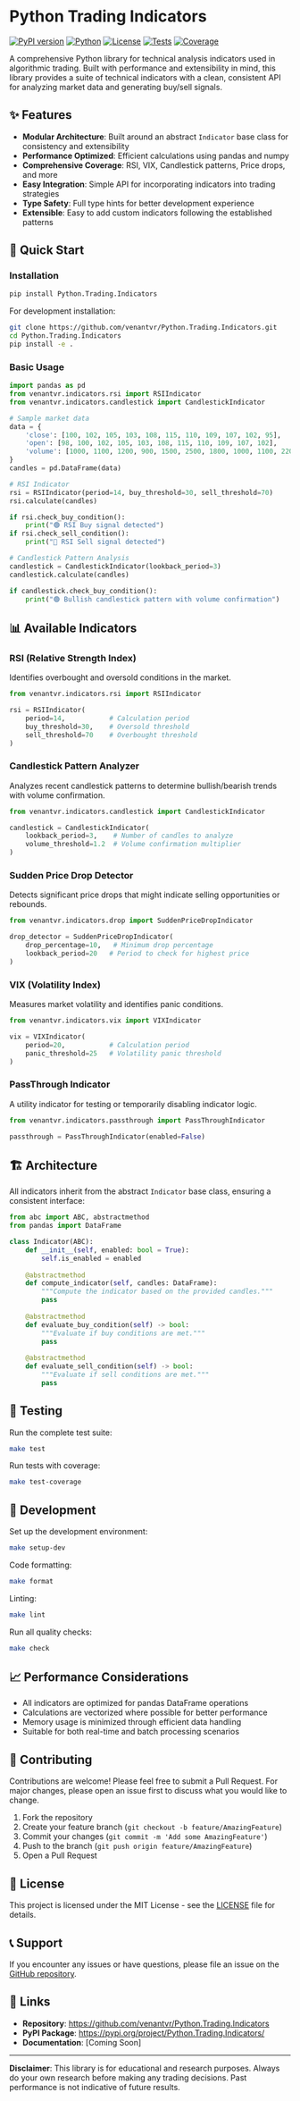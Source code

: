 # Python Trading Indicators

[![PyPI version](https://badge.fury.io/py/Python.Trading.Indicators.svg)](https://badge.fury.io/py/Python.Trading.Indicators)
[![Python](https://img.shields.io/badge/python-3.8+-blue.svg)](https://www.python.org/downloads/)
[![License](https://img.shields.io/badge/license-MIT-green.svg)](LICENSE)
[![Tests](https://github.com/venantvr/Python.Trading.Indicators/workflows/Tests/badge.svg)](https://github.com/venantvr/Python.Trading.Indicators/actions)
[![Coverage](https://codecov.io/gh/venantvr/Python.Trading.Indicators/branch/main/graph/badge.svg)](https://codecov.io/gh/venantvr/Python.Trading.Indicators)

A comprehensive Python library for technical analysis indicators used in algorithmic trading. Built with performance and extensibility in mind, this library provides a suite of technical indicators with a clean, consistent API for analyzing market data and generating buy/sell signals.

## ✨ Features

- **Modular Architecture**: Built around an abstract `Indicator` base class for consistency and extensibility
- **Performance Optimized**: Efficient calculations using pandas and numpy
- **Comprehensive Coverage**: RSI, VIX, Candlestick patterns, Price drops, and more
- **Easy Integration**: Simple API for incorporating indicators into trading strategies
- **Type Safety**: Full type hints for better development experience
- **Extensible**: Easy to add custom indicators following the established patterns

## 🚀 Quick Start

### Installation

```bash
pip install Python.Trading.Indicators
```

For development installation:

```bash
git clone https://github.com/venantvr/Python.Trading.Indicators.git
cd Python.Trading.Indicators
pip install -e .
```

### Basic Usage

```python
import pandas as pd
from venantvr.indicators.rsi import RSIIndicator
from venantvr.indicators.candlestick import CandlestickIndicator

# Sample market data
data = {
    'close': [100, 102, 105, 103, 108, 115, 110, 109, 107, 102, 95],
    'open': [98, 100, 102, 105, 103, 108, 115, 110, 109, 107, 102],
    'volume': [1000, 1100, 1200, 900, 1500, 2500, 1800, 1000, 1100, 2200, 3000]
}
candles = pd.DataFrame(data)

# RSI Indicator
rsi = RSIIndicator(period=14, buy_threshold=30, sell_threshold=70)
rsi.calculate(candles)

if rsi.check_buy_condition():
    print("🟢 RSI Buy signal detected")
if rsi.check_sell_condition():
    print("🔴 RSI Sell signal detected")

# Candlestick Pattern Analysis
candlestick = CandlestickIndicator(lookback_period=3)
candlestick.calculate(candles)

if candlestick.check_buy_condition():
    print("🟢 Bullish candlestick pattern with volume confirmation")
```

## 📊 Available Indicators

### RSI (Relative Strength Index)
Identifies overbought and oversold conditions in the market.

```python
from venantvr.indicators.rsi import RSIIndicator

rsi = RSIIndicator(
    period=14,           # Calculation period
    buy_threshold=30,    # Oversold threshold
    sell_threshold=70    # Overbought threshold
)
```

### Candlestick Pattern Analyzer
Analyzes recent candlestick patterns to determine bullish/bearish trends with volume confirmation.

```python
from venantvr.indicators.candlestick import CandlestickIndicator

candlestick = CandlestickIndicator(
    lookback_period=3,    # Number of candles to analyze
    volume_threshold=1.2  # Volume confirmation multiplier
)
```

### Sudden Price Drop Detector
Detects significant price drops that might indicate selling opportunities or rebounds.

```python
from venantvr.indicators.drop import SuddenPriceDropIndicator

drop_detector = SuddenPriceDropIndicator(
    drop_percentage=10,   # Minimum drop percentage
    lookback_period=20   # Period to check for highest price
)
```

### VIX (Volatility Index)
Measures market volatility and identifies panic conditions.

```python
from venantvr.indicators.vix import VIXIndicator

vix = VIXIndicator(
    period=20,           # Calculation period
    panic_threshold=25   # Volatility panic threshold
)
```

### PassThrough Indicator
A utility indicator for testing or temporarily disabling indicator logic.

```python
from venantvr.indicators.passthrough import PassThroughIndicator

passthrough = PassThroughIndicator(enabled=False)
```

## 🏗️ Architecture

All indicators inherit from the abstract `Indicator` base class, ensuring a consistent interface:

```python
from abc import ABC, abstractmethod
from pandas import DataFrame

class Indicator(ABC):
    def __init__(self, enabled: bool = True):
        self.is_enabled = enabled
    
    @abstractmethod
    def compute_indicator(self, candles: DataFrame):
        """Compute the indicator based on the provided candles."""
        pass
    
    @abstractmethod
    def evaluate_buy_condition(self) -> bool:
        """Evaluate if buy conditions are met."""
        pass
    
    @abstractmethod
    def evaluate_sell_condition(self) -> bool:
        """Evaluate if sell conditions are met."""
        pass
```

## 🧪 Testing

Run the complete test suite:

```bash
make test
```

Run tests with coverage:

```bash
make test-coverage
```

## 🔧 Development

Set up the development environment:

```bash
make setup-dev
```

Code formatting:

```bash
make format
```

Linting:

```bash
make lint
```

Run all quality checks:

```bash
make check
```

## 📈 Performance Considerations

- All indicators are optimized for pandas DataFrame operations
- Calculations are vectorized where possible for better performance
- Memory usage is minimized through efficient data handling
- Suitable for both real-time and batch processing scenarios

## 🤝 Contributing

Contributions are welcome! Please feel free to submit a Pull Request. For major changes, please open an issue first to discuss what you would like to change.

1. Fork the repository
2. Create your feature branch (`git checkout -b feature/AmazingFeature`)
3. Commit your changes (`git commit -m 'Add some AmazingFeature'`)
4. Push to the branch (`git push origin feature/AmazingFeature`)
5. Open a Pull Request

## 📄 License

This project is licensed under the MIT License - see the [LICENSE](LICENSE) file for details.

## 📞 Support

If you encounter any issues or have questions, please file an issue on the [GitHub repository](https://github.com/venantvr/Python.Trading.Indicators/issues).

## 🔗 Links

- **Repository**: https://github.com/venantvr/Python.Trading.Indicators
- **PyPI Package**: https://pypi.org/project/Python.Trading.Indicators/
- **Documentation**: [Coming Soon]

---

**Disclaimer**: This library is for educational and research purposes. Always do your own research before making any trading decisions. Past performance is not indicative of future results.
